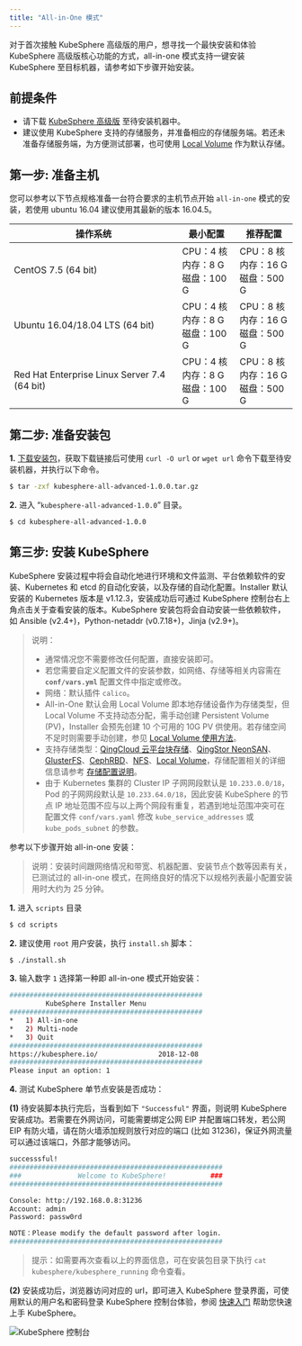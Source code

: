 ```yaml
---
title: "All-in-One 模式"
---
```

对于首次接触 KubeSphere 高级版的用户，想寻找一个最快安装和体验 KubeSphere 高级版核心功能的方式，all-in-one 模式支持一键安装 KubeSphere 至目标机器，请参考如下步骤开始安装。

## 前提条件

- 请下载 [KubeSphere 高级版](https://kubesphere.io/download) 至待安装机器中。
- 建议使用 KubeSphere 支持的存储服务，并准备相应的存储服务端。若还未准备存储服务端，为方便测试部署，也可使用 [Local Volume](https://kubernetes.io/docs/concepts/storage/volumes/#local) 作为默认存储。

## 第一步: 准备主机

您可以参考以下节点规格准备一台符合要求的主机节点开始 `all-in-one` 模式的安装，若使用 ubuntu 16.04 建议使用其最新的版本 16.04.5。

| 操作系统 | 最小配置 | 推荐配置 |
| --- | --- | --- |
| CentOS 7.5 (64 bit) | CPU：4 核 <br/> 内存：8 G <br/> 磁盘：100 G | CPU：8 核 <br/> 内存：16 G <br/> 磁盘：500 G |
| Ubuntu 16.04/18.04 LTS (64 bit) | CPU：4 核 <br/> 内存：8 G <br/> 磁盘：100 G | CPU：8 核 <br/> 内存：16 G <br/> 磁盘：500 G |
|Red Hat Enterprise Linux Server 7.4 (64 bit) | CPU：4 核 <br/> 内存：8 G <br/> 磁盘：100 G | CPU：8 核 <br/> 内存：16 G <br/> 磁盘：500 G |

## 第二步: 准备安装包

**1.** [下载安装包](https://kubesphere.io/download)，获取下载链接后可使用 `curl -O url` or `wget url` 命令下载至待安装机器，并执行以下命令。

```bash
$ tar -zxf kubesphere-all-advanced-1.0.0.tar.gz
```

**2.** 进入 “`kubesphere-all-advanced-1.0.0`” 目录。

```bash
$ cd kubesphere-all-advanced-1.0.0
```

## 第三步: 安装 KubeSphere

KubeSphere 安装过程中将会自动化地进行环境和文件监测、平台依赖软件的安装、Kubernetes 和 etcd 的自动化安装，以及存储的自动化配置。Installer 默认安装的 Kubernetes 版本是 v1.12.3，安装成功后可通过 KubeSphere 控制台右上角点击关于查看安装的版本。KubeSphere 安装包将会自动安装一些依赖软件，如 Ansible (v2.4+)，Python-netaddr (v0.7.18+)，Jinja (v2.9+)。

> 说明：
> - 通常情况您不需要修改任何配置，直接安装即可。
> - 若您需要自定义配置文件的安装参数，如网络、存储等相关内容需在 **`conf/vars.yml`** 配置文件中指定或修改。
> - 网络：默认插件 `calico`。
> - All-in-One 默认会用 Local Volume 即本地存储设备作为存储类型，但 Local Volume 不支持动态分配，需手动创建 Persistent Volume (PV)，Installer 会预先创建 10 个可用的 10G PV 供使用。若存储空间不足时则需要手动创建，参见 [Local Volume 使用方法](../../storage/local-volume)。
> - 支持存储类型：[QingCloud 云平台块存储](https://docs.qingcloud.com/product/storage/volume/)、[QingStor NeonSAN](https://docs.qingcloud.com/product/storage/volume/super_high_performance_shared_volume/)、[GlusterFS](https://www.gluster.org/)、[CephRBD](https://ceph.com/)、[NFS](https://kubernetes.io/docs/concepts/storage/volumes/#nfs)、[Local Volume](https://kubernetes.io/docs/concepts/storage/volumes/#local)，存储配置相关的详细信息请参考 [存储配置说明](../storage-configuration)。
> - 由于 Kubernetes 集群的 Cluster IP 子网网段默认是 `10.233.0.0/18`，Pod 的子网网段默认是 `10.233.64.0/18`，因此安装 KubeSphere 的节点 IP 地址范围不应与以上两个网段有重复，若遇到地址范围冲突可在配置文件 `conf/vars.yaml` 修改 `kube_service_addresses` 或 `kube_pods_subnet` 的参数。

参考以下步骤开始 all-in-one 安装：

> 说明：安装时间跟网络情况和带宽、机器配置、安装节点个数等因素有关，已测试过的 all-in-one 模式，在网络良好的情况下以规格列表最小配置安装用时大约为 25 分钟。

**1.** 进入 `scripts` 目录

```bash
$ cd scripts
```

**2.** 建议使用 `root` 用户安装，执行 `install.sh` 脚本：

```bash
$ ./install.sh
```

**3.** 输入数字 `1` 选择第一种即 all-in-one 模式开始安装：

```bash
################################################
         KubeSphere Installer Menu
################################################
*   1) All-in-one
*   2) Multi-node
*   3) Quit
################################################
https://kubesphere.io/               2018-12-08
################################################
Please input an option: 1

```

**4.** 测试 KubeSphere 单节点安装是否成功：

**(1)** 待安装脚本执行完后，当看到如下 `"Successful"` 界面，则说明 KubeSphere 安装成功。若需要在外网访问，可能需要绑定公网 EIP 并配置端口转发，若公网 EIP 有防火墙，请在防火墙添加规则放行对应的端口 (比如 31236)，保证外网流量可以通过该端口，外部才能够访问。

```bash
successsful!
#####################################################
###              Welcome to KubeSphere!           ###
#####################################################

Console: http://192.168.0.8:31236
Account: admin
Password: passw0rd

NOTE：Please modify the default password after login.
#####################################################
```
> 提示：如需要再次查看以上的界面信息，可在安装包目录下执行 `cat kubesphere/kubesphere_running` 命令查看。

**(2)** 安装成功后，浏览器访问对应的 url，即可进入 KubeSphere 登录界面，可使用默认的用户名和密码登录 KubeSphere 控制台体验，参阅 [快速入门](../../quick-start/quick-start-guide) 帮助您快速上手 KubeSphere。

![KubeSphere 控制台](/kubesphere-console.png)

